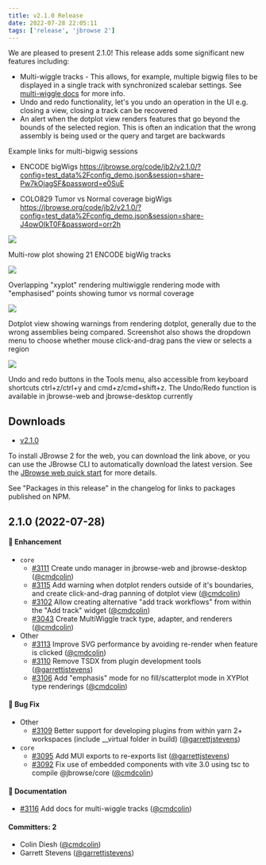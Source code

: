 ```yaml
---
title: v2.1.0 Release
date: 2022-07-28 22:05:11
tags: ['release', 'jbrowse 2']
---
```


We are pleased to present 2.1.0! This release adds some significant new features
including:

- Multi-wiggle tracks - This allows, for example, multiple bigwig files to be
  displayed in a single track with synchronized scalebar settings. See
  [multi-wiggle docs](/jb2/docs/user_guides/multiquantitative_track) for more
  info.
- Undo and redo functionality, let's you undo an operation in the UI e.g.
  closing a view, closing a track can be recovered
- An alert when the dotplot view renders features that go beyond the bounds of
  the selected region. This is often an indication that the wrong assembly is
  being used or the query and target are backwards

Example links for multi-bigwig sessions

- ENCODE bigWigs
  https://jbrowse.org/code/jb2/v2.1.0/?config=test_data%2Fconfig_demo.json&session=share-Pw7kOjagSF&password=e0SuE

- COLO829 Tumor vs Normal coverage bigWigs
  https://jbrowse.org/code/jb2/v2.1.0/?config=test_data%2Fconfig_demo.json&session=share-J4owOIkT0F&password=orr2h

![](https://user-images.githubusercontent.com/6511937/181639088-9159d60d-a49d-4601-bfb8-6201a26dc185.png)

Multi-row plot showing 21 ENCODE bigWig tracks

![](https://user-images.githubusercontent.com/6511937/181639797-69294456-cbe6-403a-9131-98af27c849f3.png)

Overlapping "xyplot" rendering multiwiggle rendering mode with "emphasised"
points showing tumor vs normal coverage

![](https://user-images.githubusercontent.com/6511937/181640836-76257585-bfde-4568-8f44-dbf2590131cb.png)

Dotplot view showing warnings from rendering dotplot, generally due to the wrong
assemblies being compared. Screenshot also shows the dropdown menu to choose
whether mouse click-and-drag pans the view or selects a region

![](https://user-images.githubusercontent.com/6511937/181638930-730a522d-b58e-4505-a83a-7eb5ff1fe34d.png)

Undo and redo buttons in the Tools menu, also accessible from keyboard shortcuts
ctrl+z/ctrl+y and cmd+z/cmd+shift+z. The Undo/Redo function is available in
jbrowse-web and jbrowse-desktop currently

## Downloads

- [v2.1.0](https://github.com/GMOD/jbrowse-components/releases/tag/v2.1.0)

To install JBrowse 2 for the web, you can download the link above, or you can
use the JBrowse CLI to automatically download the latest version. See the
[JBrowse web quick start](https://jbrowse.org/jb2/docs/quickstart_web) for more
details.

See "Packages in this release" in the changelog for links to packages published
on NPM.

## 2.1.0 (2022-07-28)

#### :rocket: Enhancement

- `core`
  - [#3111](https://github.com/GMOD/jbrowse-components/pull/3111) Create undo
    manager in jbrowse-web and jbrowse-desktop
    ([@cmdcolin](https://github.com/cmdcolin))
  - [#3115](https://github.com/GMOD/jbrowse-components/pull/3115) Add warning
    when dotplot renders outside of it's boundaries, and create click-and-drag
    panning of dotplot view ([@cmdcolin](https://github.com/cmdcolin))
  - [#3102](https://github.com/GMOD/jbrowse-components/pull/3102) Allow creating
    alternative "add track workflows" from within the "Add track" widget
    ([@cmdcolin](https://github.com/cmdcolin))
  - [#3043](https://github.com/GMOD/jbrowse-components/pull/3043) Create
    MultiWiggle track type, adapter, and renderers
    ([@cmdcolin](https://github.com/cmdcolin))
- Other
  - [#3113](https://github.com/GMOD/jbrowse-components/pull/3113) Improve SVG
    performance by avoiding re-render when feature is clicked
    ([@cmdcolin](https://github.com/cmdcolin))
  - [#3110](https://github.com/GMOD/jbrowse-components/pull/3110) Remove TSDX
    from plugin development tools
    ([@garrettjstevens](https://github.com/garrettjstevens))
  - [#3106](https://github.com/GMOD/jbrowse-components/pull/3106) Add "emphasis"
    mode for no fill/scatterplot mode in XYPlot type renderings
    ([@cmdcolin](https://github.com/cmdcolin))

#### :bug: Bug Fix

- Other
  - [#3109](https://github.com/GMOD/jbrowse-components/pull/3109) Better support
    for developing plugins from within yarn 2+ workspaces (include \_\_virtual
    folder in build) ([@garrettjstevens](https://github.com/garrettjstevens))
- `core`
  - [#3095](https://github.com/GMOD/jbrowse-components/pull/3095) Add MUI
    exports to re-exports list
    ([@garrettjstevens](https://github.com/garrettjstevens))
  - [#3092](https://github.com/GMOD/jbrowse-components/pull/3092) Fix use of
    embedded components with vite 3.0 using tsc to compile @jbrowse/core
    ([@cmdcolin](https://github.com/cmdcolin))

#### :memo: Documentation

- [#3116](https://github.com/GMOD/jbrowse-components/pull/3116) Add docs for
  multi-wiggle tracks ([@cmdcolin](https://github.com/cmdcolin))

#### Committers: 2

- Colin Diesh ([@cmdcolin](https://github.com/cmdcolin))
- Garrett Stevens ([@garrettjstevens](https://github.com/garrettjstevens))
